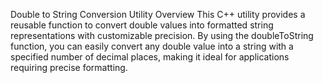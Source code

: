 Double to String Conversion Utility
Overview
This C++ utility provides a reusable function to convert double values into formatted string representations with customizable precision. By using the doubleToString function, you can easily convert any double value into a string with a specified number of decimal places, making it ideal for applications requiring precise formatting.
